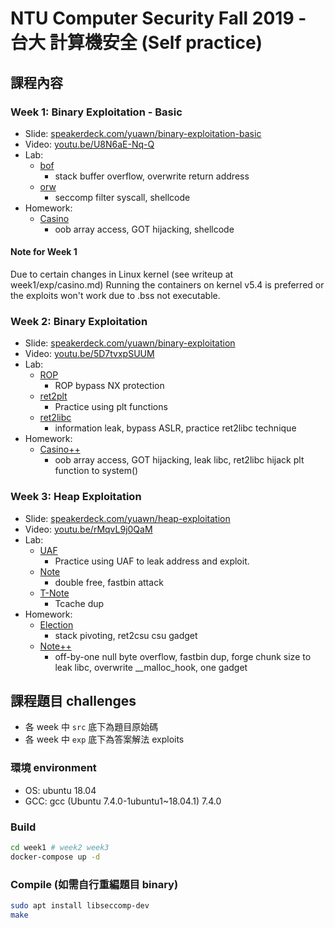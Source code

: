 # NTU Computer Security Fall 2019 - 台大 計算機安全 (Self practice)


## 課程內容
### Week 1: Binary Exploitation - Basic

- Slide: [speakerdeck.com/yuawn/binary-exploitation-basic](https://speakerdeck.com/yuawn/binary-exploitation-basic)  
- Video: [youtu.be/U8N6aE-Nq-Q](https://youtu.be/U8N6aE-Nq-Q)
- Lab:
    - [bof](week1/exp/bof.py)
        - stack buffer overflow, overwrite return address
    - [orw](week1/exp/orw.py)
        - seccomp filter syscall, shellcode
- Homework:
    - [Casino](week1/exp/casino.py)
        - oob array access, GOT hijacking, shellcode

#### Note for Week 1
Due to certain changes in Linux kernel (see writeup at week1/exp/casino.md) 
Running the containers on kernel v5.4 is preferred or the exploits won't work due to .bss not executable.

### Week 2: Binary Exploitation

- Slide: [speakerdeck.com/yuawn/binary-exploitation](https://speakerdeck.com/yuawn/binary-exploitation)  
- Video: [youtu.be/5D7tvxpSUUM](https://youtu.be/5D7tvxpSUUM)
- Lab:
    - [ROP](week2/exp/rop.py)
        - ROP bypass NX protection
    - [ret2plt](week2/exp/ret2plt.py)
        - Practice using plt functions
    - [ret2libc](week2/exp/ret2libc.py)
        - information leak, bypass ASLR, practice ret2libc technique
- Homework:
    - [Casino++](week2/exp/casino++.py)
        - oob array access, GOT hijacking, leak libc, ret2libc hijack plt function to system()

### Week 3: Heap Exploitation

- Slide: [speakerdeck.com/yuawn/heap-exploitation](https://speakerdeck.com/yuawn/heap-exploitation)  
- Video: [youtu.be/rMqvL9j0QaM](https://youtu.be/rMqvL9j0QaM)
- Lab:
    - [UAF](week3/exp/uaf.py)
        - Practice using UAF to leak address and exploit.
    - [Note](week3/exp/note.py)
        - double free, fastbin attack
    - [T-Note](week3/exp/t-note.py)
        - Tcache dup
- Homework:
    - [Election](week3/exp/election.py)
        - stack pivoting, ret2csu csu gadget
    - [Note++](week3/exp/note++.py)
        - off-by-one null byte overflow, fastbin dup, forge chunk size to leak libc, overwrite __malloc_hook, one gadget

## 課程題目 challenges
- 各 week 中 `src` 底下為題目原始碼
- 各 week 中 `exp` 底下為答案解法 exploits

### 環境 environment
- OS: ubuntu 18.04
- GCC: gcc (Ubuntu 7.4.0-1ubuntu1~18.04.1) 7.4.0

### Build

```bash
cd week1 # week2 week3
docker-compose up -d
```

### Compile (如需自行重編題目 binary)

```bash
sudo apt install libseccomp-dev
make
```
